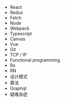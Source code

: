 * React
* Redux
* Fetch
* Node
* Webpack
* Typescript
* Canvas
* Vue
* Git
* TCP / IP
* Functional programming
* Rx
* RN
* 设计模式
* 算法
* Graphql
* 疑难杂症
